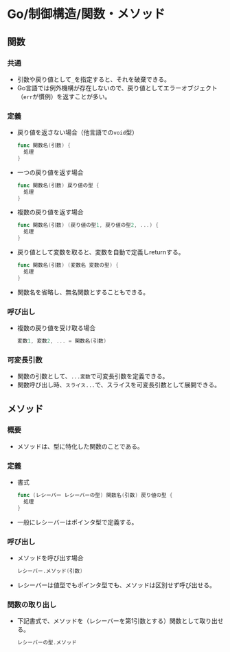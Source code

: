 # Go/制御構造/関数・メソッド

## 関数

### 共通

- 引数や戻り値として`_`を指定すると、それを破棄できる。
- Go言語では例外機構が存在しないので、戻り値としてエラーオブジェクト（`err`が慣例）を返すことが多い。

### 定義

- 戻り値を返さない場合（他言語での`void`型）

  ```go
  func 関数名(引数) {
    処理
  }
  ```

- 一つの戻り値を返す場合

  ```go
  func 関数名(引数) 戻り値の型 {
    処理
  }
  ```

- 複数の戻り値を返す場合

  ```go
  func 関数名(引数) (戻り値の型1, 戻り値の型2, ...) {
    処理
  }
  ```

- 戻り値として変数を取ると、変数を自動で定義しreturnする。

  ```go
  func 関数名(引数) (変数名 変数の型) {
    処理
  }
  ```

- 関数名を省略し、無名関数とすることもできる。

### 呼び出し

- 複数の戻り値を受け取る場合

  ```go
  変数1, 変数2, ... = 関数名(引数)
  ```

### 可変長引数

- 関数の引数として、`...変数`で可変長引数を定義できる。
- 関数呼び出し時、`スライス...`で、スライスを可変長引数として展開できる。

## メソッド

### 概要

- メソッドは、型に特化した関数のことである。

### 定義

- 書式

  ```go
  func (レシーバー レシーバーの型) 関数名(引数) 戻り値の型 {
    処理
  }
  ```

- 一般にレシーバーはポインタ型で定義する。

### 呼び出し

- メソッドを呼び出す場合

  ```go
  レシーバー.メソッド(引数)
  ```

- レシーバーは値型でもポインタ型でも、メソッドは区別せず呼び出せる。

### 関数の取り出し

- 下記書式で、メソッドを（レシーバーを第1引数とする）関数として取り出せる。

  ```go
  レシーバーの型.メソッド
  ```
